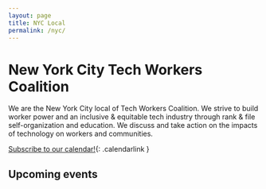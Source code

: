 ```yaml
---
layout: page
title: NYC Local 
permalink: /nyc/
---
```


# New York City Tech Workers Coalition

We are the New York City local of Tech Workers Coalition. We strive to build worker power and an inclusive & equitable tech industry through rank & file self-organization and education. We discuss and take action on the impacts of technology on workers and communities.

[Subscribe to our calendar!](https://calendar.google.com/calendar?cid=dGVjaHdvcmtlcnNjb2FsaXRpb25ueWNAZ21haWwuY29t){: .calendarlink }

## Upcoming events

<div id='calendar-container'></div>

<script src="https://cdnjs.cloudflare.com/ajax/libs/moment.js/2.24.0/moment.min.js"></script>
<script>
  const apikey = 'AIzaSyBOuYD41nxrqEFFqrT_M3TgbYVl14BJuc4';
  const calendarUrl = `https://www.googleapis.com/calendar/v3/calendars/techworkerscoalitionnyc@gmail.com/events?key=${apikey}`;

  const calendarContainer = document.getElementById('calendar-container');

  const dateTime2Date = dateString => new Date(new Date(dateString).toDateString());

  const showCalendarEvents = json => {
    const events = json
      .items
      .filter(event => dateTime2Date(event.start.dateTime) >= dateTime2Date(Date.now()))
      .sort((a,b) => new Date(a.start.dateTime) - new Date(b.start.dateTime));

    for (const event of events) {
      const eventDiv = document.createElement('div');
      const start = moment(event.start.dateTime).format('LLLL')

      const eventMarkup = `
        <h3>${event.summary}</h3>
        <h3><a href='${event.htmlLink}'>${start}</a></h3>
        <div>${event.location}</div>
      `;

      eventDiv.innerHTML = eventMarkup;
      calendarContainer.appendChild(eventDiv);
    }
  }

  fetch(calendarUrl)
  .then(function(res) {
    return res.json()
  })
  .then(function(res) {
    showCalendarEvents(res);
  });
</script>

